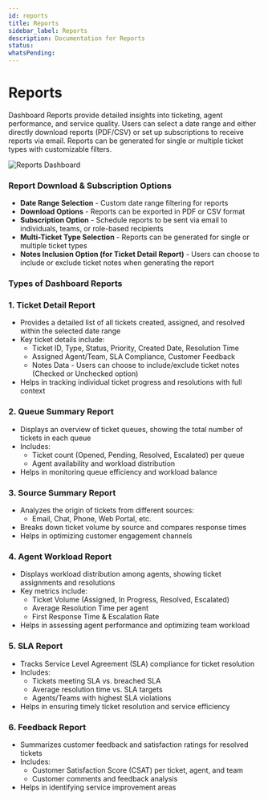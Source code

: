 ```yaml
---
id: reports
title: Reports
sidebar_label: Reports
description: Documentation for Reports
status: 
whatsPending: 
---
```


# Reports

Dashboard Reports provide detailed insights into ticketing, agent performance, and service quality. Users can select a date range and either directly download reports (PDF/CSV) or set up subscriptions to receive reports via email. Reports can be generated for single or multiple ticket types with customizable filters.

![Reports Dashboard](/img/Helpdesk/Reports.jpg)

### Report Download & Subscription Options

- **Date Range Selection** - Custom date range filtering for reports
- **Download Options** - Reports can be exported in PDF or CSV format
- **Subscription Option** - Schedule reports to be sent via email to individuals, teams, or role-based recipients
- **Multi-Ticket Type Selection** - Reports can be generated for single or multiple ticket types
- **Notes Inclusion Option (for Ticket Detail Report)** - Users can choose to include or exclude ticket notes when generating the report

### Types of Dashboard Reports

### 1. Ticket Detail Report

- Provides a detailed list of all tickets created, assigned, and resolved within the selected date range
- Key ticket details include:
  - Ticket ID, Type, Status, Priority, Created Date, Resolution Time
  - Assigned Agent/Team, SLA Compliance, Customer Feedback
  - Notes Data - Users can choose to include/exclude ticket notes (Checked or Unchecked option)
- Helps in tracking individual ticket progress and resolutions with full context

### 2. Queue Summary Report

- Displays an overview of ticket queues, showing the total number of tickets in each queue
- Includes:
  - Ticket count (Opened, Pending, Resolved, Escalated) per queue
  - Agent availability and workload distribution
- Helps in monitoring queue efficiency and workload balance

### 3. Source Summary Report

- Analyzes the origin of tickets from different sources:
  - Email, Chat, Phone, Web Portal, etc.
- Breaks down ticket volume by source and compares response times
- Helps in optimizing customer engagement channels

### 4. Agent Workload Report

- Displays workload distribution among agents, showing ticket assignments and resolutions
- Key metrics include:
  - Ticket Volume (Assigned, In Progress, Resolved, Escalated)
  - Average Resolution Time per agent
  - First Response Time & Escalation Rate
- Helps in assessing agent performance and optimizing team workload

### 5. SLA Report

- Tracks Service Level Agreement (SLA) compliance for ticket resolution
- Includes:
  - Tickets meeting SLA vs. breached SLA
  - Average resolution time vs. SLA targets
  - Agents/Teams with highest SLA violations
- Helps in ensuring timely ticket resolution and service efficiency

### 6. Feedback Report

- Summarizes customer feedback and satisfaction ratings for resolved tickets
- Includes:
  - Customer Satisfaction Score (CSAT) per ticket, agent, and team
  - Customer comments and feedback analysis
- Helps in identifying service improvement areas


